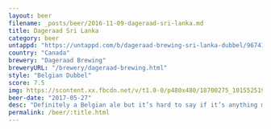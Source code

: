 ```yaml
---
layout: beer
filename: _posts/beer/2016-11-09-dageraad-sri-lanka.md
title: Dageraad Sri Lanka
category: beer
untappd: "https://untappd.com/b/dageraad-brewing-sri-lanka-dubbel/967412"
country: "Canada"
brewery: "Dageraad Brewing"
breweryURL: "/brewery/dageraad-brewing.html"
style: "Belgian Dubbel"
score: 7.5
img: https://scontent.xx.fbcdn.net/v/t1.0-0/p480x480/18700275_10155251933148745_7385822046292316880_n.jpg?oh=8c2b65ea05002a7f15f07371d89f2955&oe=59FCB3AE
beer-date: "2017-05-27"
desc: "Definitely a Belgian ale but it’s hard to say if it’s anything more"
permalink: /beer/:title.html
---
```

